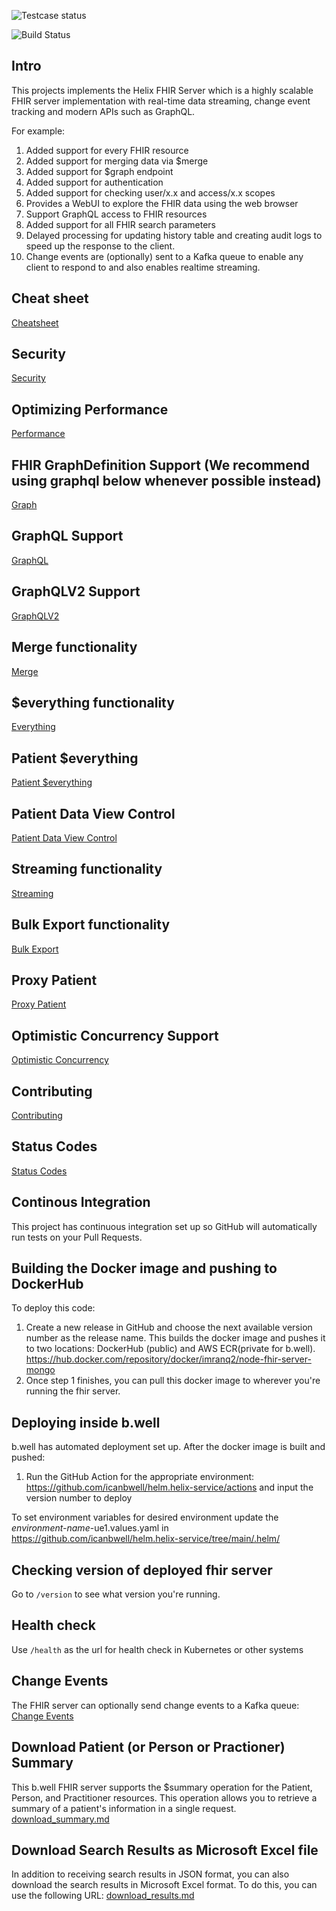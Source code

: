 ![Testcase status](https://github.com/imranq2/node-fhir-server-mongo/workflows/Node.js%20CI/badge.svg)

![Build Status](https://img.shields.io/endpoint?url=https://raw.githubusercontent.com/wiki/icanbwell/fhir-server/build_status.md)

## Intro

This projects implements the Helix FHIR Server which is a highly scalable FHIR server implementation with real-time data streaming, change event tracking and modern APIs such as GraphQL.

For example:

1. Added support for every FHIR resource
2. Added support for merging data via $merge
3. Added support for $graph endpoint
4. Added support for authentication
5. Added support for checking user/x.x and access/x.x scopes
6. Provides a WebUI to explore the FHIR data using the web browser
7. Support GraphQL access to FHIR resources
8. Added support for all FHIR search parameters
9. Delayed processing for updating history table and creating audit logs to speed up the response to the client.
10. Change events are (optionally) sent to a Kafka queue to enable any client to respond to and also enables realtime streaming.

## Cheat sheet

[Cheatsheet](readme/cheatsheet.md)

## Security

[Security](readme/security.md)

## Optimizing Performance

[Performance](readme/performance.md)

## FHIR GraphDefinition Support (We recommend using graphql below whenever possible instead)

[Graph](readme/graph.md)

## GraphQL Support

[GraphQL](readme/graphql.md)

## GraphQLV2 Support

[GraphQLV2](readme/graphqlV2.md)

## Merge functionality

[Merge](readme/merge.md)

## $everything functionality

[Everything](readme/everything.md)

## Patient $everything

[Patient $everything](readme/patientEverything.md)

## Patient Data View Control

[Patient Data View Control](readme/patientDataViewControl.md)

## Streaming functionality

[Streaming](readme/streaming.md)

## Bulk Export functionality

[Bulk Export](readme/export.md)

## Proxy Patient

[Proxy Patient](readme/proxyPatient.md)

## Optimistic Concurrency Support
[Optimistic Concurrency](readme/concurrency.md)

## Contributing

[Contributing](CONTRIBUTING.md)

## Status Codes

[Status Codes](readme/statusCodes.md)

## Continous Integration

This project has continuous integration set up so GitHub will automatically run tests on your Pull Requests.

## Building the Docker image and pushing to DockerHub

To deploy this code:

1. Create a new release in GitHub and choose the next available version number as the release name. This builds the docker image and pushes it to two locations: DockerHub (public) and AWS ECR(private for b.well). https://hub.docker.com/repository/docker/imranq2/node-fhir-server-mongo
2. Once step 1 finishes, you can pull this docker image to wherever you're running the fhir server.

## Deploying inside b.well

b.well has automated deployment set up. After the docker image is built and pushed:

1. Run the GitHub Action for the appropriate environment: https://github.com/icanbwell/helm.helix-service/actions and input the version number to deploy

To set environment variables for desired environment update the *environment-name*-ue1.values.yaml in https://github.com/icanbwell/helm.helix-service/tree/main/.helm/

## Checking version of deployed fhir server

Go to `/version` to see what version you're running.

## Health check

Use `/health` as the url for health check in Kubernetes or other systems

## Change Events

The FHIR server can optionally send change events to a Kafka queue:
[Change Events](readme/changeEvents.md)

## Download Patient (or Person or Practioner) Summary
This b.well FHIR server supports the $summary operation for the Patient, Person, and Practitioner resources. This operation allows you to retrieve a summary of a patient's information in a single request.
[download_summary.md](readme/download_summary.md)

## Download Search Results as Microsoft Excel file
In addition to receiving search results in JSON format, you can also download the search results in Microsoft Excel format. To do this, you can use the following URL:
[download_results.md](readme/download_results.md)
